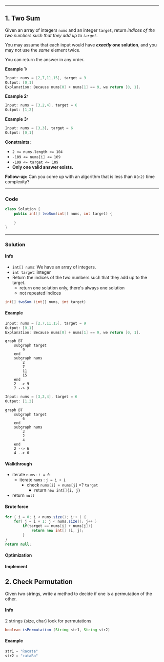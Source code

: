 ```toc
```
---
## 1. Two Sum
Given an array of integers `nums` and an integer `target`, return _indices of the two numbers such that they add up to `target`_.

You may assume that each input would have **_exactly_ one solution**, and you may not use the _same_ element twice.

You can return the answer in any order.

**Example 1:**
```Java
Input: nums = [2,7,11,15], target = 9
Output: [0,1]
Explanation: Because nums[0] + nums[1] == 9, we return [0, 1].
```

**Example 2:**
```Java
Input: nums = [3,2,4], target = 6
Output: [1,2]
```
**Example 3:**
```Java
Input: nums = [3,3], target = 6
Output: [0,1]
```

**Constraints:**

-   `2 <= nums.length <= 104`
-   `-109 <= nums[i] <= 109`
-   `-109 <= target <= 109`
-   **Only one valid answer exists.**

**Follow-up:** Can you come up with an algorithm that is less than `O(n2)` time complexity?

---
### Code
```Java
class Solution {
    public int[] twoSum(int[] nums, int target) {
    
    }
}
```

---
### Solution

#### Info

* `int[] nums`: We have an array of integers. 
* `int target`: integer 
* Return the indices of the two numbers such that they add up to the target.
	* return one solution only, there's always one solution
	* not repeated indices
```Java
int[] twoSum (int[] nums, int target)
```

#### Example

```Java
Input: nums = [2,7,11,15], target = 9
Output: [0,1]
Explanation: Because nums[0] + nums[1] == 9, we return [0, 1].
```


```mermaid
graph BT	
	subgraph target
		9
	end
	subgraph nums
		2
		7
		11
		15
	end	
	2 --> 9
	7 --> 9
```

```Java
Input: nums = [3,2,4], target = 6
Output: [1,2]
```

```mermaid
graph BT	
	subgraph target
		6
	end
	subgraph nums
		3
		2
		4
	end	
	2 --> 6
	4 --> 6

```

#### Walkthrough
- iterate `nums` : `i = 0`
	- iterate `nums` : `j = i + 1` 
		- check `nums[i] + nums[j]` =? `target`
			- return `new int[]{i, j}`  
- return `null`

#### Brute force

```Java
for ( i = 0; i < nums.size(); i++ ) {
	for( j = i + 1: j < nums.size(); j++ )
		if(target == nums[i] + nums[j]){
			return new int[] (i, j);
		}
}
return null;
```

#### Optimization




#### Implement

## 2. Check Permutation
Given two strings, write a method to decide if one is a permutation of the other.

#### Info
2 strings {size, char} look for permutations
```Java
boolean isPermutation (String str1, String str2)
```

#### Example
```Java
str1 = "Racata"
str2 = "cataRa"
```

